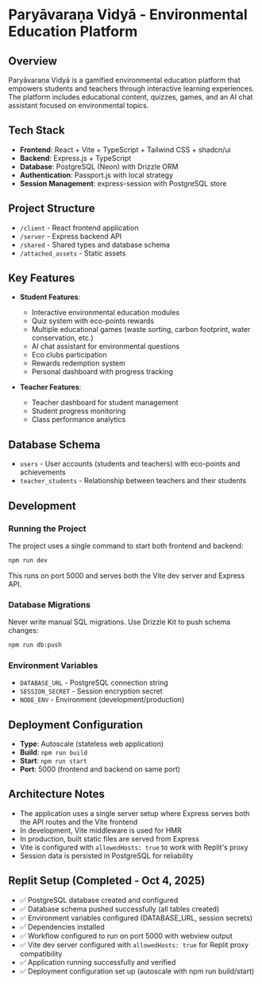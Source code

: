 # Paryāvaraṇa Vidyā - Environmental Education Platform

## Overview
Paryāvaraṇa Vidyā is a gamified environmental education platform that empowers students and teachers through interactive learning experiences. The platform includes educational content, quizzes, games, and an AI chat assistant focused on environmental topics.

## Tech Stack
- **Frontend**: React + Vite + TypeScript + Tailwind CSS + shadcn/ui
- **Backend**: Express.js + TypeScript
- **Database**: PostgreSQL (Neon) with Drizzle ORM
- **Authentication**: Passport.js with local strategy
- **Session Management**: express-session with PostgreSQL store

## Project Structure
- `/client` - React frontend application
- `/server` - Express backend API
- `/shared` - Shared types and database schema
- `/attached_assets` - Static assets

## Key Features
- **Student Features**:
  - Interactive environmental education modules
  - Quiz system with eco-points rewards
  - Multiple educational games (waste sorting, carbon footprint, water conservation, etc.)
  - AI chat assistant for environmental questions
  - Eco clubs participation
  - Rewards redemption system
  - Personal dashboard with progress tracking

- **Teacher Features**:
  - Teacher dashboard for student management
  - Student progress monitoring
  - Class performance analytics

## Database Schema
- `users` - User accounts (students and teachers) with eco-points and achievements
- `teacher_students` - Relationship between teachers and their students

## Development

### Running the Project
The project uses a single command to start both frontend and backend:
```bash
npm run dev
```

This runs on port 5000 and serves both the Vite dev server and Express API.

### Database Migrations
Never write manual SQL migrations. Use Drizzle Kit to push schema changes:
```bash
npm run db:push
```

### Environment Variables
- `DATABASE_URL` - PostgreSQL connection string
- `SESSION_SECRET` - Session encryption secret
- `NODE_ENV` - Environment (development/production)

## Deployment Configuration
- **Type**: Autoscale (stateless web application)
- **Build**: `npm run build`
- **Start**: `npm run start`
- **Port**: 5000 (frontend and backend on same port)

## Architecture Notes
- The application uses a single server setup where Express serves both the API routes and the Vite frontend
- In development, Vite middleware is used for HMR
- In production, built static files are served from Express
- Vite is configured with `allowedHosts: true` to work with Replit's proxy
- Session data is persisted in PostgreSQL for reliability

## Replit Setup (Completed - Oct 4, 2025)
- ✅ PostgreSQL database created and configured
- ✅ Database schema pushed successfully (all tables created)
- ✅ Environment variables configured (DATABASE_URL, session secrets)
- ✅ Dependencies installed
- ✅ Workflow configured to run on port 5000 with webview output
- ✅ Vite dev server configured with `allowedHosts: true` for Replit proxy compatibility
- ✅ Application running successfully and verified
- ✅ Deployment configuration set up (autoscale with npm run build/start)
